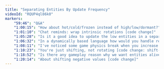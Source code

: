 ```yaml
---
title: "Separating Entities By Update Frequency"
videoId: "RQUP4ql86k0"
markers:
    "59:46": "Q&A"
    "1:00:15": "How about hot/cold/frozen instead of high/low/dormant?"
    "1:01:10": "Chat reminds: wrap intrinsic rotations [code change]"
    "1:05:28": "Is it a good idea to update the low entities in a separate thread?"
    "1:06:32": "In a dynamically based language how would you handle refactoring without the compiler help?"
    "1:08:11": "I've noticed some game physics break when you increase the fps"
    "1:10:23": "You're just shifting, not rotating [code change: shift-or rotate]"
    "1:18:52": "Is there any gameplay reason why we want entities alive even off screen?"
    "1:20:14": "About shifting negative values [code change]"
---
```

